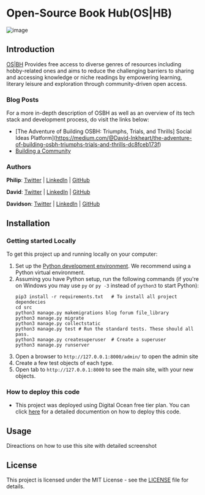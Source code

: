 # Open-Source Book Hub(OS|HB)
![image](https://user-images.githubusercontent.com/26916048/230252396-f3cc345e-d983-4bc7-9be6-6a2366810456.png)

## Introduction
[OS|BH](https://osbh-gfjw3.ondigitalocean.app/) Provides free access to diverse genres of resources including hobby-related ones and aims to reduce the challenging barriers to sharing and accessing knowledge or niche readings by empowering learning, literary leisure and exploration through community-driven open access.

### Blog Posts

For a more in-depth description of OSBH as well as an overview of its tech stack and development process, do visit the links below:

- [The Adventure of Building OSBH: Triumphs, Trials, and Thrills] Social Ideas Platform](https://medium.com/@David-Inkheart/the-adventure-of-building-osbh-triumphs-trials-and-thrills-dc8fceb173f)
- [Building a Community](https://github.com/rotex5/Personal-blog/blob/master/OSHBblog/README.md)


### Authors
**Philip**: [Twitter](https://twitter.com/_Ukanwoke) | [LinkedIn](https://www.linkedin.com/in/philip-ukanwoke-81a611209) | [GitHub](https://github.com/Kaditcuy)

**David**: [Twitter](https://twitter.com/ROTEXXXX) | [LinkedIn](https://www.linkedin.com/in/davidson-ogaraku-a9547aa7) | [GitHub](https://github.com/rotex5)

**Davidson**: [Twitter](https://twitter.com/David_Inkheart) | [LinkedIn](https://www.linkedin.com/in/david-okolie) | [GitHub](https://github.com/David-Inkheart)

## Installation
### Getting started Locally
To get this project up and running locally on your computer:
1. Set up the [Python development environment](https://docs.python.org/3.4/library/venv.html#creating-virtual-environments).
   We recommend using a Python virtual environment.
1. Assuming you have Python setup, run the following commands (if you're on Windows you may use `py` or `py -3` instead of `python3` to start Python):
   ```
   pip3 install -r requirements.txt   # To install all project dependecies
   cd src
   python3 manage.py makemigrations blog forum file_library
   python3 manage.py migrate
   python3 manage.py collectstatic
   python3 manage.py test # Run the standard tests. These should all pass.
   python3 manage.py createsuperuser  # Create a superuser
   python3 manage.py runserver
   ```
1. Open a browser to `http://127.0.0.1:8000/admin/` to open the admin site
1. Create a few test objects of each type.
1. Open tab to `http://127.0.0.1:8000` to see the main site, with your new objects.

### How to deploy this code
* This project was deployed using Digital Ocean free tier plan. You can click [here](https://docs.digitalocean.com/tutorials/app-deploy-django-app/) for a detailed documention on how to deploy this code.

## Usage
Direactions on how to use this site with detailed screenshot

## License
This project is licensed under the MIT License - see the [LICENSE](./LICENSE) file for details.
